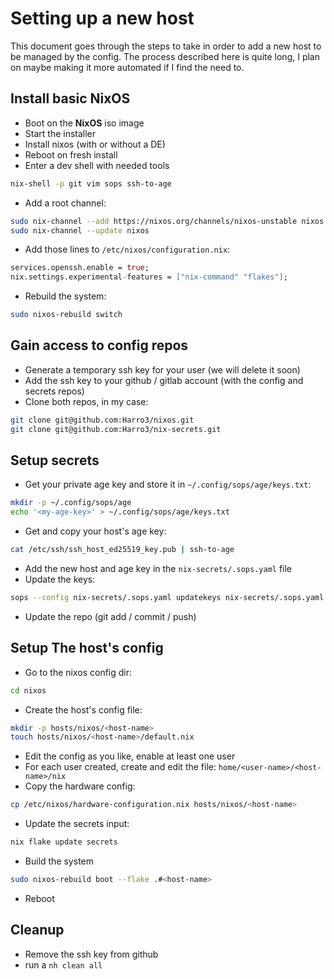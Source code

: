 # Setting up a new host

This document goes through the steps to take in order to add a new host to be managed by the config.
The process described here is quite long, I plan on maybe making it more automated if I find the need to.

## Install basic NixOS

- Boot on the **NixOS** iso image
- Start the installer
- Install nixos (with or without a DE)
- Reboot on fresh install
- Enter a dev shell with needed tools

```sh
nix-shell -p git vim sops ssh-to-age
```

- Add a root channel:

```sh
sudo nix-channel --add https://nixos.org/channels/nixos-unstable nixos
sudo nix-channel --update nixos
```

- Add those lines to `/etc/nixos/configuration.nix`:

```nix
services.openssh.enable = true;
nix.settings.experimental-features = ["nix-command" "flakes"];
```

- Rebuild the system:

```sh
sudo nixos-rebuild switch
```

## Gain access to config repos

- Generate a temporary ssh key for your user (we will delete it soon)
- Add the ssh key to your github / gitlab account (with the config and secrets repos)
- Clone both repos, in my case:

```sh
git clone git@github.com:Harro3/nixos.git
git clone git@github.com:Harro3/nix-secrets.git
```

## Setup secrets

- Get your private age key and store it in `~/.config/sops/age/keys.txt`:

```sh
mkdir -p ~/.config/sops/age
echo '<my-age-key>' > ~/.config/sops/age/keys.txt
```

- Get and copy your host's age key:

```sh
cat /etc/ssh/ssh_host_ed25519_key.pub | ssh-to-age
```

- Add the new host and age key in the `nix-secrets/.sops.yaml` file
- Update the keys:

```sh
sops --config nix-secrets/.sops.yaml updatekeys nix-secrets/.sops.yaml
```

- Update the repo (git add / commit / push)

## Setup The host's config

- Go to the nixos config dir:

```sh
cd nixos
```

- Create the host's config file:

```sh
mkdir -p hosts/nixos/<host-name>
touch hosts/nixos/<host-name>/default.nix
```

- Edit the config as you like, enable at least one user
- For each user created, create and edit the file: `home/<user-name>/<host-name>/nix`
- Copy the hardware config:

```sh
cp /etc/nixos/hardware-configuration.nix hosts/nixos/<host-name>
```

- Update the secrets input:

```sh
nix flake update secrets
```

- Build the system

```sh
sudo nixos-rebuild boot --flake .#<host-name>
```

- Reboot

## Cleanup

- Remove the ssh key from github
- run a `nh clean all`
